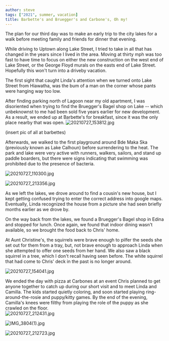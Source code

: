 ```yaml
---
author: steve
tags: ["2021", summer, vacation]
title: Barbette's and Bruegger's and Carbone's, Oh my! 
---
```

The plan for our third day was to make an early trip to the city lakes for a walk before meeting family and friends for dinner that evening.

While driving to Uptown along Lake Street, I tried to take in all that has changed in the years since I lived in the area.  Moving at thirty mph was too fast to have time to focus on either the new construction on the west end of Lake Street, or the George Floyd murals on the easts end of Lake Street.  Hopefully this won't turn into a driveby vacation.  

The first sight that caught Linda's attention when we turned onto Lake Street from Hiawatha, was the bum of a man on the corner whose pants were hanging way too low.  

After finding parking north of Lagoon near my old apartment, I was disoriented when trying to find the Bruegger's Bagel shop on Lake -- which unbeknownst to me had been sold five years earlier for new development.  As a result, we ended up at Barbette's for breakfast, since it was the only place nearby that was open.
![20210727_153812.jpg]({{site.baseurl}}/assets/media/20210727_153812.jpg)

(insert pic of all at barbettes)

Afterwards, we walked to the first playground around Bde Maka Ska (previously known as Lake Calhoun) before surrendering to the heat.  The park and lake were very active with runners, walkers, sailors, and stand up paddle boarders, but there were signs indicating that swimming was prohibited due to the presence of bacteria.  

![20210727_110300.jpg]({{site.baseurl}}/assets/media/20210727_110300.jpg)

![20210727_213356.jpg]({{site.baseurl}}/assets/media/20210727_213356.jpg)

As we left the lakes, we drove around to find a cousin's new house, but I kept getting confused trying to enter the correct address into google maps.  Eventually, Linda recognized the house from a picture she had seen briefly months earlier as we drove by.

On the way back from the lakes, we found a Bruegger's Bagel shop in Edina and stopped for lunch.  Once again, we found that indoor dining wasn't available, so we brought the food back to Chris' home.

At Aunt Christine's, the squirrels were brave enough to pilfer the seeds she set out for them from a tray, but, not brave enough to approach Linda when she attempted to offer one seeds from her hand.  We also saw a black squirrel in a tree, which I don't recall having seen before.  The white squirrel that had come to Chris' deck in the past is no longer around.  

![20210727_154041.jpg]({{site.baseurl}}/assets/media/20210727_154041.jpg)

We ended the day with pizza at Carbones at an event Chris planned to get anyone together to catch up during our short visit and to meet Linda and Camilla.  The kids started quietly coloring, and soon started playing ring-around-the-rosie and puppy/kitty games.  By the end of the evening, Camilla's knees were filthy from playing the role of the puppy as she crawled on the floor.  
![20210727_212431.jpg]({{site.baseurl}}/assets/media/20210727_212431.jpg)

![IMG_3804(1).jpg]({{site.baseurl}}/assets/media/IMG_3804(1).jpg)

![20210727_212723.jpg]({{site.baseurl}}/assets/media/20210727_212723.jpg)
